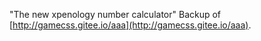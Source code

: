 "The new xpenology number calculator"
Backup of [http://gamecss.gitee.io/aaa](http://gamecss.gitee.io/aaa).
